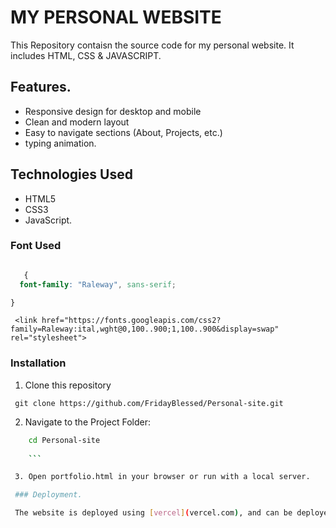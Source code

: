 
# MY PERSONAL WEBSITE

This Repository contaisn the source code for my personal website. It includes HTML, CSS & JAVASCRIPT.

## Features.

 - Responsive design for desktop and mobile
  - Clean and modern layout
  - Easy to navigate sections (About, Projects, etc.)
  - typing animation.

  ## Technologies Used
  - HTML5
  - CSS3
  - JavaScript.

  ### Font Used

  ```Css  

     {
    font-family: "Raleway", sans-serif;

} 
```
`  <link href="https://fonts.googleapis.com/css2?family=Raleway:ital,wght@0,100..900;1,100..900&display=swap" rel="stylesheet"> `

  ### Installation
  1. Clone this repository

  ``` git clone https://github.com/FridayBlessed/Personal-site.git```

  2. Navigate to the Project Folder:
  ``` Bash
      cd Personal-site
      
      ```

   3. Open portfolio.html in your browser or run with a local server.

   ### Deployment.

   The website is deployed using [vercel](vercel.com), and can be deployed at [Live preview](https://personal-site-ten-flax-25.vercel.app/)
  
